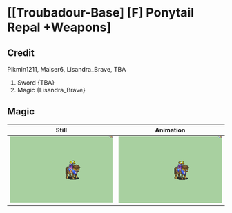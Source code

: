 # [\[Troubadour-Base\] \[F\] Ponytail Repal +Weapons]

## Credit

Pikmin1211, Maiser6, Lisandra_Brave, TBA
1. Sword {TBA}
6. Magic {Lisandra_Brave}
	
## Magic

| Still | Animation |
| :---: | :-------: |
| ![Magic still](./Magic_000.png) | ![Magic animation](./Magic.gif) |
